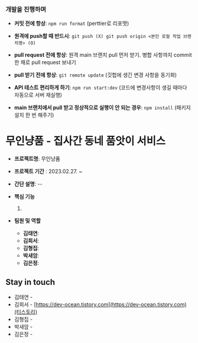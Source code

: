 ### 개발을 진행하며

- **커밋 전에 항상**: `npm run format` (perttier로 리포맷)
- **원격에 push할 때 반드시**: `git push (X) git push origin <본인 로컬 작업 브랜치명> (O)`
- **pull request 전에 항상**: 원격 main 브랜치 pull 먼저 받기.
  병합 사항까지 commit한 채로 pull request 보내기
- **pull 받기 전에 항상**: `git remote update` (깃헙에 생긴 변경 사항을 동기화)

- **API 테스트 편리하게 하기**: `npm run start:dev` (코드에 변경사항이 생길 때마다 자동으로 서버 재실행)
- **main 브랜치에서 pull 받고 정상적으로 실행이 안 되는 경우**: `npm install` (패키지 설치 한 번 해주기)

# 무인냥품 - 집사간 동네 품앗이 서비스

- **프로젝트명**: 무인냥품

- **프로젝트 기간** : 2023.02.27. ~

- **간단 설명**: --

- **핵심 기능**

  1.

- **팀원 및 역할**
  - **김태연**:
  - **김희서**:
  - **김형집**:
  - **박새암**:
  - **김은정**:

## Stay in touch

- 김태연 -
- 김희서 - [https://dev-ocean.tistory.com](https://dev-ocean.tistory.com)(티스토리)
- 김형집 -
- 박새암 -
- 김은정 -
